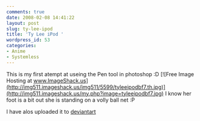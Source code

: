 ```yaml
---
comments: true
date: 2008-02-08 14:41:22
layout: post
slug: ty-lee-ipod
title: 'Ty Lee iPod '
wordpress_id: 53
categories:
- Anime
- Systemless
---
```


This is my first atempt at useing the Pen tool in photoshop :D
[![Free Image Hosting at www.ImageShack.us](http://img511.imageshack.us/img511/5599/tyleeipodbf7.th.jpg)](http://img511.imageshack.us/my.php?image=tyleeipodbf7.jpg)
I know her foot is a bit out she is standing on a volly ball net :P

I have alos uploaded it to [deviantart](http://networkpathnotfound.deviantart.com/art/iPod-Ty-Lee-76746316)
